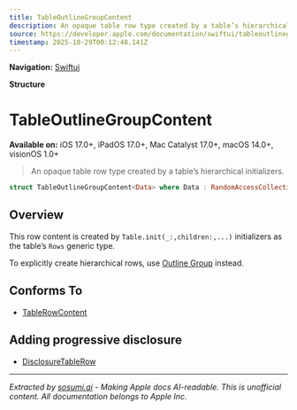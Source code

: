 ```yaml
---
title: TableOutlineGroupContent
description: An opaque table row type created by a table’s hierarchical initializers.
source: https://developer.apple.com/documentation/swiftui/tableoutlinegroupcontent
timestamp: 2025-10-29T00:12:48.141Z
---
```


**Navigation:** [Swiftui](/documentation/swiftui)

**Structure**

# TableOutlineGroupContent

**Available on:** iOS 17.0+, iPadOS 17.0+, Mac Catalyst 17.0+, macOS 14.0+, visionOS 1.0+

> An opaque table row type created by a table’s hierarchical initializers.

```swift
struct TableOutlineGroupContent<Data> where Data : RandomAccessCollection, Data.Element : Identifiable
```

## Overview

This row content is created by `Table.init(_:,children:,...)` initializers as the table’s `Rows` generic type.

To explicitly create hierarchical rows, use [Outline Group](/documentation/swiftui/outlinegroup) instead.

## Conforms To

- [TableRowContent](/documentation/swiftui/tablerowcontent)

## Adding progressive disclosure

- [DisclosureTableRow](/documentation/swiftui/disclosuretablerow)

---

*Extracted by [sosumi.ai](https://sosumi.ai) - Making Apple docs AI-readable.*
*This is unofficial content. All documentation belongs to Apple Inc.*
